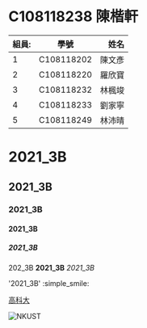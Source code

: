 # C108118238 陳楷軒

|組員:| 學號 |姓名|
|:----|:---:|---:|
|1|C108118202|陳文彥|
|2|C108118220|羅欣寶|
|3|C108118232|林楓竣|
|4|C108118233|劉家寧|
|5|C108118249|林沛晴|

# 2021_3B

## 2021_3B

### 2021_3B

#### 2021_3B

##### 2021_3B

202_3B **2021_3B** *2021_3B*

'2021_3B' :simple_smile:

[高科大](https://www.nkust.edu.tw)

![NKUST](https://www.nkust.edu.tw/var/file/0/1000/img/513/182513897.png "NKUST")
